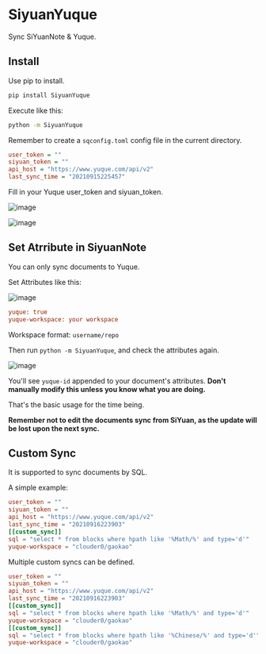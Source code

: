 # SiyuanYuque

Sync SiYuanNote & Yuque.

## Install

Use pip to install.

```bash
pip install SiyuanYuque
```

Execute like this:

```bash
python -m SiyuanYuque
```

Remember to create a `sqconfig.toml` config file in the current directory.

```ini
user_token = ""
siyuan_token = ""
api_host = "https://www.yuque.com/api/v2"
last_sync_time = "20210915225457"
```

Fill in your Yuque user_token and siyuan_token.

![image](https://user-images.githubusercontent.com/41664195/133458286-41abaf7a-aab2-4c98-a758-e29f7512a8f6.png)

![image](https://user-images.githubusercontent.com/41664195/133458339-69a698d8-a133-4ef8-9419-ccec7354ddc7.png)

## Set Atrribute in SiyuanNote

You can only sync documents to Yuque.

Set Attributes like this:

![image](https://user-images.githubusercontent.com/41664195/133459061-737ca0ec-aa47-4294-b5db-4b6bb8d6a02d.png)

```ini
yuque: true
yuque-workspace: your workspace
```

Workspace format: `username/repo`

Then run `python -m SiyuanYuque`, and check the attributes again.

![image](https://user-images.githubusercontent.com/41664195/133459218-8bc181aa-2429-4075-b8b3-2b9af4f6ca7f.png)

You'll see `yuque-id` appended to your document's attributes. **Don't manually modify this unless you know what you are doing.**

That's the basic usage for the time being.

**Remember not to edit the documents sync from SiYuan, as the update will be lost upon the next sync.**

## Custom Sync

It is supported to sync documents by SQL.

A simple example:

```toml
user_token = ""
siyuan_token = ""
api_host = "https://www.yuque.com/api/v2"
last_sync_time = "20210916223903"
[[custom_sync]]
sql = "select * from blocks where hpath like '%Math/%' and type='d'"
yuque-workspace = "clouder0/gaokao"
``` 

Multiple custom syncs can be defined.

```toml
user_token = ""
siyuan_token = ""
api_host = "https://www.yuque.com/api/v2"
last_sync_time = "20210916223903"
[[custom_sync]]
sql = "select * from blocks where hpath like '%Math/%' and type='d'"
yuque-workspace = "clouder0/gaokao"
[[custom_sync]]
sql = "select * from blocks where hpath like '%Chinese/%' and type='d'"
yuque-workspace = "clouder0/gaokao"
```
